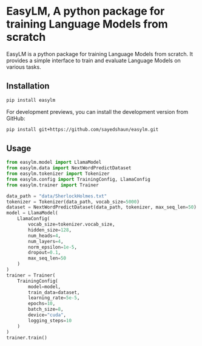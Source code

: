 # EasyLM, A python package for training Language Models from scratch

EasyLM is a python package for training Language Models from scratch. It provides a simple interface to train and evaluate Language Models on various tasks.

## Installation

```bash
pip install easylm
```

For development previews, you can install the development version from GitHub:

```bash
pip install git+https://github.com/sayedshaun/easylm.git
```

## Usage

```python
from easylm.model import LlamaModel
from easylm.data import NextWordPredictDataset
from easylm.tokenizer import Tokenizer
from easylm.config import TrainingConfig, LlamaConfig
from easylm.trainer import Trainer

data_path = "data/SherlockHolmes.txt"
tokenizer = Tokenizer(data_path, vocab_size=5000)
dataset = NextWordPredictDataset(data_path, tokenizer, max_seq_len=50)
model = LlamaModel(
    LlamaConfig(
        vocab_size=tokenizer.vocab_size,
        hidden_size=128,
        num_heads=4,
        num_layers=4,
        norm_epsilon=1e-5,
        dropout=0.1,
        max_seq_len=50
    )
)
trainer = Trainer(
    TrainingConfig(
        model=model,
        train_data=dataset,
        learning_rate=5e-5,
        epochs=10,
        batch_size=8,
        device="cuda",
        logging_steps=10
    )
)
trainer.train()
```